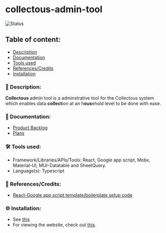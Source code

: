 # collectous-admin-tool

![Status](https://img.shields.io/badge/status-work--in--progress-red)

## Table of content:
- [Description](#-description)
- [Documentation](#-documentation)
- [Tools used](#%EF%B8%8F-tools-used)
- [References/Credits](#-referencescredits)
- [Installation](#%EF%B8%8F-installation)



### 📜 Description:
**Collectous** admin tool is a adminstrative tool for the Collectous system which enables data **collect**ion at an h**ous**ehold level to be done with ease.

### 📒 Documentation:
-   [Product Backlog]()
-   [Plans]()

### 🛠️ Tools used:

- Framework/Libraries/APIs/Tools: React, Google app script, Mobx, Material-UI, MUI-Datatable and SheetQuery.
- Language(s): Typescript


### 🔖 References/Credits:
- [React-Google app script template/boilerplate setup code](https://github.com/enuchi/React-Google-Apps-Script)

### ⚙️ Installation:
- See [this](https://github.com/enuchi/React-Google-Apps-Script)
- For viewing the website, check out [this](https://script.google.com/macros/s/AKfycbzKAq5GEDwy-ltU_SF8GmfIWGzBlAxSDAVhX9kCfQffnpZFitE/exec).